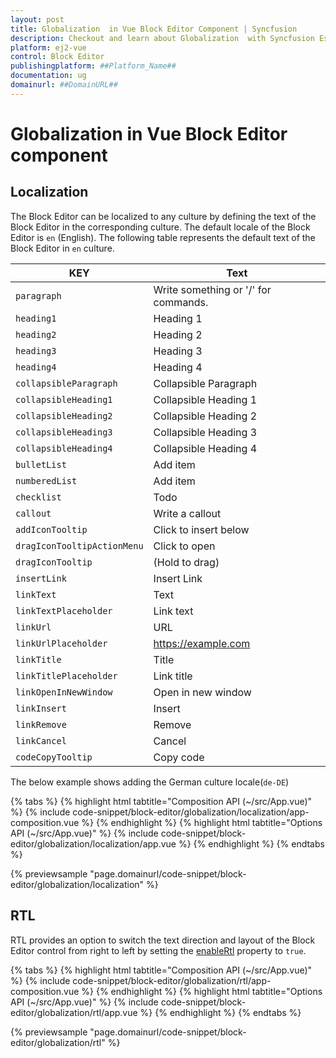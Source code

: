 ```yaml
---
layout: post
title: Globalization  in Vue Block Editor Component | Syncfusion
description: Checkout and learn about Globalization  with Syncfusion Essential Vue Block Editor component, its elements, and more details.
platform: ej2-vue
control: Block Editor 
publishingplatform: ##Platform_Name##
documentation: ug
domainurl: ##DomainURL##
---
```


# Globalization in Vue Block Editor component

## Localization

The Block Editor can be localized to any culture by defining the text of the Block Editor in the corresponding culture. The default locale of the Block Editor is `en` (English). The following table represents the default text of the Block Editor in `en` culture.

|KEY|Text|
|----|----|
|`paragraph`|Write something or '/' for commands.|
|`heading1`|Heading 1|
|`heading2`|Heading 2|
|`heading3`|Heading 3|
|`heading4`|Heading 4|
|`collapsibleParagraph`|Collapsible Paragraph|
|`collapsibleHeading1`|Collapsible Heading 1|
|`collapsibleHeading2`|Collapsible Heading 2|
|`collapsibleHeading3`|Collapsible Heading 3|
|`collapsibleHeading4`|Collapsible Heading 4|
|`bulletList`|Add item|
|`numberedList`|Add item|
|`checklist`|Todo|
|`callout`|Write a callout|
|`addIconTooltip`|Click to insert below|
|`dragIconTooltipActionMenu`|Click to open|
|`dragIconTooltip`|(Hold to drag)|
|`insertLink`|Insert Link|
|`linkText`|Text|
|`linkTextPlaceholder`|Link text|
|`linkUrl`|URL|
|`linkUrlPlaceholder`|https://example.com|
|`linkTitle`|Title|
|`linkTitlePlaceholder`|Link title|
|`linkOpenInNewWindow`|Open in new window|
|`linkInsert`|Insert|
|`linkRemove`|Remove|
|`linkCancel`|Cancel|
|`codeCopyTooltip`|Copy code|

The below example shows adding the German culture locale(`de-DE`)

{% tabs %}
{% highlight html tabtitle="Composition API (~/src/App.vue)" %}
{% include code-snippet/block-editor/globalization/localization/app-composition.vue %}
{% endhighlight %}
{% highlight html tabtitle="Options API (~/src/App.vue)" %}
{% include code-snippet/block-editor/globalization/localization/app.vue %}
{% endhighlight %}
{% endtabs %}
  
{% previewsample "page.domainurl/code-snippet/block-editor/globalization/localization" %}

## RTL

RTL provides an option to switch the text direction and layout of the Block Editor control from right to left by setting the [enableRtl](../api/blockeditor/#enablertl) property to `true`.

{% tabs %}
{% highlight html tabtitle="Composition API (~/src/App.vue)" %}
{% include code-snippet/block-editor/globalization/rtl/app-composition.vue %}
{% endhighlight %}
{% highlight html tabtitle="Options API (~/src/App.vue)" %}
{% include code-snippet/block-editor/globalization/rtl/app.vue %}
{% endhighlight %}
{% endtabs %}
  
{% previewsample "page.domainurl/code-snippet/block-editor/globalization/rtl" %}